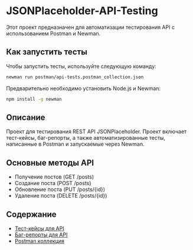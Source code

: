 # JSONPlaceholder-API-Testing

Этот проект предназначен для автоматизации тестирования API с использованием Postman и Newman.

## Как запустить тесты

Чтобы запустить тесты, используйте следующую команду:

```bash
newman run postman/api-tests.postman_collection.json
```

Предварительно необходимо установить Node.js и Newman:
 ```bash
npm install -g newman
```
## Описание
Проект для тестирования REST API JSONPlaceholder. Проект включает тест-кейсы, баг-репорты, а также автоматизированные тесты, написанные в Postman и запускаемые через Newman.

## Основные методы API
- Получение постов (GET /posts)
- Создание поста (POST /posts)
- Обновление поста (PUT /posts/{id})
- Удаление поста (DELETE /posts/{id})

## Содержание
- [Тест-кейсы для API](api-test-cases.md)
- [Баг-репорты для API](api-bug-reports.md)
- [Postman коллекция](api-tests.postman_collection.json)


